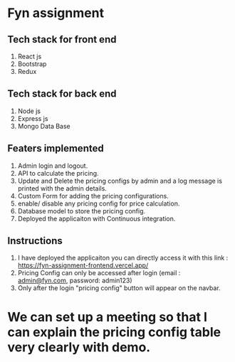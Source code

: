 # Fyn assignment 

## Tech stack for front end 
1. React js
2. Bootstrap
3. Redux

## Tech stack for back end 
1. Node js
2. Express js
3. Mongo Data Base

## Featers implemented 
1. Admin login and logout.
2. API to calculate the pricing.
3. Update and Delete the pricing configs by admin and a log message is printed with the admin details.
4. Custom Form for adding the pricing configurations. 
5. enable/ disable any pricing config for price calculation.
6. Database model to store the pricing config.
8. Deployed the applicaiton with Continuous integration.

## Instructions 
1. I have deployed the applicaiton you can directly access it with this link : https://fyn-assignment-frontend.vercel.app/
2. Pricing Config can only be accessed after login (email : admin@fyn.com, password: admin123)
3. Only after the login "pricing config" button will appear on the navbar.
   
# We can set up a meeting so that I can explain the pricing config table very clearly with demo. 
